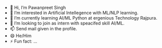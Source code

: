 - 👋 Hi, I’m Pawanpreet Singh
- 👀 I’m interested in Artificial Intellegence with ML/NLP learning.
- 🌱 I’m currently learning AI/ML Python at ergenious Technology Rajpura.
- 💞️ I’m looking to join as intern with speacifed skill AI/ML.
- 📫 Send mail given in the profile.
- 😄 He/Him
- ⚡ Fun fact: ...

<!---
PawanPreet8218/PawanPreet8218 is a ✨ special ✨ repository because its `README.md` (this file) appears on your GitHub profile.
You can click the Preview link to take a look at your changes.
--->
